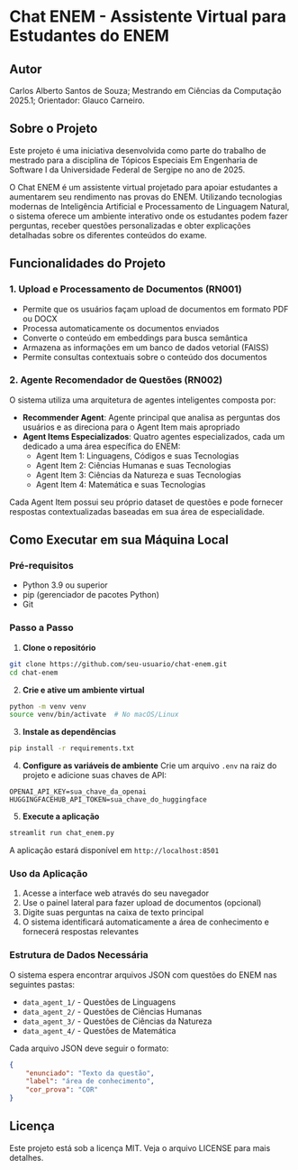 # Chat ENEM - Assistente Virtual para Estudantes do ENEM

## Autor
Carlos Alberto Santos de Souza; Mestrando em Ciências da Computação 2025.1; Orientador: Glauco Carneiro.

## Sobre o Projeto
Este projeto é uma iniciativa desenvolvida como parte do trabalho de mestrado para a disciplina de Tópicos Especiais Em Engenharia de Software I da Universidade Federal de Sergipe no ano de 2025.

O Chat ENEM é um assistente virtual projetado para apoiar estudantes a aumentarem seu rendimento nas provas do ENEM. Utilizando tecnologias modernas de Inteligência Artificial e Processamento de Linguagem Natural, o sistema oferece um ambiente interativo onde os estudantes podem fazer perguntas, receber questões personalizadas e obter explicações detalhadas sobre os diferentes conteúdos do exame.

## Funcionalidades do Projeto

### 1. Upload e Processamento de Documentos (RN001)
- Permite que os usuários façam upload de documentos em formato PDF ou DOCX
- Processa automaticamente os documentos enviados
- Converte o conteúdo em embeddings para busca semântica
- Armazena as informações em um banco de dados vetorial (FAISS)
- Permite consultas contextuais sobre o conteúdo dos documentos

### 2. Agente Recomendador de Questões (RN002)
O sistema utiliza uma arquitetura de agentes inteligentes composta por:

- **Recommender Agent**: Agente principal que analisa as perguntas dos usuários e as direciona para o Agent Item mais apropriado
- **Agent Items Especializados**: Quatro agentes especializados, cada um dedicado a uma área específica do ENEM:
  - Agent Item 1: Linguagens, Códigos e suas Tecnologias
  - Agent Item 2: Ciências Humanas e suas Tecnologias
  - Agent Item 3: Ciências da Natureza e suas Tecnologias
  - Agent Item 4: Matemática e suas Tecnologias

Cada Agent Item possui seu próprio dataset de questões e pode fornecer respostas contextualizadas baseadas em sua área de especialidade.

## Como Executar em sua Máquina Local

### Pré-requisitos
- Python 3.9 ou superior
- pip (gerenciador de pacotes Python)
- Git

### Passo a Passo

1. **Clone o repositório**
```bash
git clone https://github.com/seu-usuario/chat-enem.git
cd chat-enem
```

2. **Crie e ative um ambiente virtual**
```bash
python -m venv venv
source venv/bin/activate  # No macOS/Linux
```

3. **Instale as dependências**
```bash
pip install -r requirements.txt
```

4. **Configure as variáveis de ambiente**
Crie um arquivo `.env` na raiz do projeto e adicione suas chaves de API:
```plaintext
OPENAI_API_KEY=sua_chave_da_openai
HUGGINGFACEHUB_API_TOKEN=sua_chave_do_huggingface
```

5. **Execute a aplicação**
```bash
streamlit run chat_enem.py
```

A aplicação estará disponível em `http://localhost:8501`

### Uso da Aplicação

1. Acesse a interface web através do seu navegador
2. Use o painel lateral para fazer upload de documentos (opcional)
3. Digite suas perguntas na caixa de texto principal
4. O sistema identificará automaticamente a área de conhecimento e fornecerá respostas relevantes

### Estrutura de Dados Necessária

O sistema espera encontrar arquivos JSON com questões do ENEM nas seguintes pastas:
- `data_agent_1/` - Questões de Linguagens
- `data_agent_2/` - Questões de Ciências Humanas
- `data_agent_3/` - Questões de Ciências da Natureza
- `data_agent_4/` - Questões de Matemática

Cada arquivo JSON deve seguir o formato:
```json
{
    "enunciado": "Texto da questão",
    "label": "área de conhecimento",
    "cor_prova": "COR"
}
```

## Licença
Este projeto está sob a licença MIT. Veja o arquivo LICENSE para mais detalhes.
